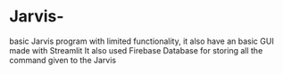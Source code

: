 # Jarvis-
basic Jarvis program with limited functionality, it also have an basic GUI made with Streamlit 
It also used Firebase Database for storing all the command given to the Jarvis
